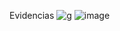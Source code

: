 Evidencias
![g](https://user-images.githubusercontent.com/124218032/228988342-1e4aa4d6-859a-4075-8876-96e342840e9f.jpg)
![image](https://user-images.githubusercontent.com/124218032/228989034-a3d42785-afb3-47c2-992a-bb4c59eb8df0.png)
